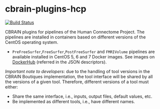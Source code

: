# cbrain-plugins-hcp

[![Build Status](https://travis-ci.org/lalet/cbrain-plugins-hcp.svg?branch=master)](https://travis-ci.org/lalet/cbrain-plugins-hcp)

CBRAIN plugins for pipelines of the Human Connectome Project. The
pipelines are installed in containers based on different versions of
the CentOS operating system.

* `PreFreeSurfer`,`FreeSurfer`,`PostFreeSurfer` and `FMRIVolume` pipelines are available installed in CentOS 5, 6 and 7 Docker images. See
   images on [DockerHub](https://hub.docker.com/r/bigdatalabteam/hcp-prefreesurfer/)
   (referred in the JSON descriptors).

*Important note to developers*: due to the handling of tool versions in the CBRAIN
Boutiques implementation, the tool interface will be shared by all the
versions of a given tool. Therefore, different versions of a tool must either:
* Share the same interface, i.e., inputs, output files, default values, etc.
* Be implemented as different tools, i.e., have different names.
